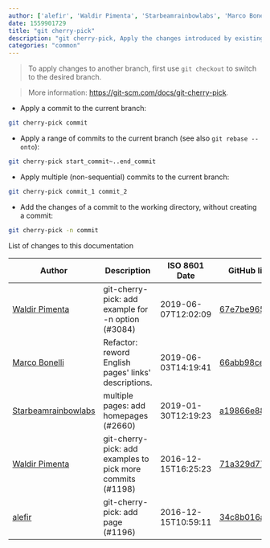 ```yaml
---
author: ['alefir', 'Waldir Pimenta', 'Starbeamrainbowlabs', 'Marco Bonelli']
date: 1559901729
title: "git cherry-pick"
description: "git cherry-pick, Apply the changes introduced by existing commits to the current branch."
categories: "common"
---
```

> To apply changes to another branch, first use `git checkout` to switch to the desired branch.

> More information: <https://git-scm.com/docs/git-cherry-pick>.

- Apply a commit to the current branch:

```bash
git cherry-pick commit
```

- Apply a range of commits to the current branch (see also `git rebase --onto`):

```bash
git cherry-pick start_commit~..end_commit
```

- Apply multiple (non-sequential) commits to the current branch:

```bash
git cherry-pick commit_1 commit_2
```

- Add the changes of a commit to the working directory, without creating a commit:

```bash
git cherry-pick -n commit
```
List of changes to this documentation


Author | Description | ISO 8601 Date | GitHub link
------|-----|-----|-----
[Waldir Pimenta](mailto:waldyrious@gmail.com) | git-cherry-pick: add example for -n option (#3084) | 2019-06-07T12:02:09 | [67e7be965056](https://github.com/tldr-pages/tldr/commit/67e7be965056f6d2eb339bf076bf8955be29a507)
[Marco Bonelli](mailto:marco@mebeim.net) | Refactor: reword English pages' links' descriptions. | 2019-06-03T14:19:41 | [66abb98ce935](https://github.com/tldr-pages/tldr/commit/66abb98ce935c0f4516bf30c4d6da72180d5a3ab)
[Starbeamrainbowlabs](mailto:sbrl@starbeamrainbowlabs.com) | multiple pages: add homepages (#2660) | 2019-01-30T12:19:23 | [a19866e88add](https://github.com/tldr-pages/tldr/commit/a19866e88addb239484637579b17e7c6ea9b53aa)
[Waldir Pimenta](mailto:waldyrious@gmail.com) | git-cherry-pick: add examples to pick more commits (#1198) | 2016-12-15T16:25:23 | [71a329d775e6](https://github.com/tldr-pages/tldr/commit/71a329d775e66fc7c48bf269903a64572106a8ee)
[alefir](mailto:bob1nilly@gmail.com) | git-cherry-pick: add page (#1196) | 2016-12-15T10:59:11 | [34c8b016ad8f](https://github.com/tldr-pages/tldr/commit/34c8b016ad8f5c7a4662a442f4018058083aafb7)

